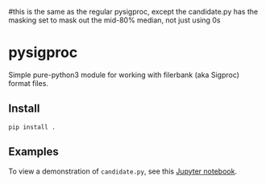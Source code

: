 #this is the same as the regular pysigproc, except the candidate.py has the masking set to mask out the mid-80% median, not just using 0s
# pysigproc
Simple pure-python3 module for working with filerbank (aka Sigproc) format files.

## Install 

`pip install .`

## Examples
To view a demonstration of `candidate.py`, see this [Jupyter notebook](https://github.com/devanshkv/pysigproc/blob/master/pysigproc_demo.ipynb).
